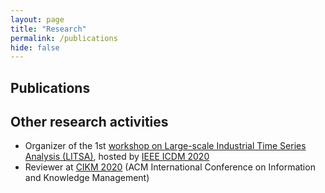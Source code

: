 ```yaml
---
layout: page
title: "Research"
permalink: /publications
hide: false
---
```


## Publications

<script src="https://bibbase.org/show?bib=florentfo.rest/files/publications.bib&jsonp=1&css=1"></script> 

## Other research activities

* Organizer of the 1st [workshop on Large-scale Industrial Time Series Analysis (LITSA)](https://lipn.github.io/LITSA2020/), hosted by [IEEE ICDM 2020](http://icdm2020.bigke.org/)
* Reviewer at [CIKM 2020](https://www.cikm2020.org/) (ACM International Conference on Information and Knowledge Management) 

<!-- top right bottom left

### 2019

▶ _(Poster) [Clustering de données massives — Analyse de données de turbofans](files/poster-journeeED-2019.pdf)_, Journée scientifique de l'école doctorale [Galilée](https://ed-galilee.univ-paris13.fr/), 2019

▶ _[Additional material on the DESOM model](files/DESOM-additional-material.pdf)_

<a href="files/LDRC-2019-DeepArchitecturesJointClusteringVisualization-full-paper.pdf"><img src="assets/img/icons/pdf.png" height="42px" style="float: left; padding: 0; margin: 8px 0 0 -52px"/></a>**[Deep Architectures for Joint Clustering and Visualization](https://link.springer.com/chapter/10.1007/978-3-030-26142-9_10)**<br/>
_**Florent Forest**, Mustapha Lebbah, Hanene Azzag, Jérôme Lacaille_<br/>
Workshop on Learning Representations for Data Clustering (LDRC), Pacific-Asia conference on Knowledge Discovery and Data mining (PAKDD), 2019<br/>
_[10.1007/978-3-030-26142-9_10](https://doi.org/10.1007/978-3-030-26142-9_10)_<br/>
[[pdf]](files/LDRC-2019-DeepArchitecturesJointClusteringVisualization-full-paper.pdf)

<a href="files/ESANN-2019-DeepEmbeddedSOM-full-paper.pdf"><img src="assets/img/icons/pdf.png" height="42px" style="float: left; padding: 0; margin: 8px 0 0 -52px"/></a>**[Deep Embedded SOM: Joint Representation Learning and Self-Organization](https://www.i6doc.com/en/book/?gcoi=28001100931280)**<br/>
_**Florent Forest**, Mustapha Lebbah, Hanene Azzag, Jérôme Lacaille_<br/>
European Symposium on Artificial Neural Networks, Computational Intelligence and Machine Learning (ESANN), 2019<br/>
[[pdf]](files/ESANN-2019-DeepEmbeddedSOM-full-paper.pdf) [[presentation]](files/ESANN-2019-DeepEmbeddedSOM-pres.pdf) [[code]](https://github.com/FlorentF9/DESOM)

### 2018

<a href="files/IEEEBigData-2018-ForestLacailleLebbahAzzag-full-paper.pdf"><img src="assets/img/icons/pdf.png" height="42px" style="float: left; padding: 0; margin: 8px 0 0 -52px"/></a>**[A Generic and Scalable Pipeline for Large-Scale Analytics of Continuous Aircraft Engine Data](https://ieeexplore.ieee.org/document/8622297)**<br/>
_**Florent Forest**, Jérôme Lacaille, Mustapha Lebbah, Hanene Azzag_<br/>
IEEE International Conference on Big Data, 2018, pp. 1918-1924<br/>
_[10.1109/BigData.2018.8622297](https://doi.org/10.1109/BigData.2018.8622297)_<br/>
[[pdf]](files/IEEEBigData-2018-ForestLacailleLebbahAzzag-full-paper.pdf)

### Other

<a href="https://www.aanda.org/articles/aa/pdf/2016/09/aa28822-16.pdf"><img src="assets/img/icons/pdf.png" height="42px" style="float: left; padding: 0; margin: 8px 0 0 -52px"/></a>**[GammaLib and ctools-A software framework for the analysis of astronomical gamma-ray data](https://www.aanda.org/articles/aa/abs/2016/09/aa28822-16/aa28822-16.html)**<br/>
_J Knödlseder, M Mayer, C Deil, J-B Cayrou, E Owen, N Kelley-Hoskins, C-C Lu, R Buehler, **F Forest**, T Louge, H Siejkowski, K Kosack, L Gerard, A Schulz, P Martin, D Sanchez, S Ohm, T Hassan, S Brau-Nogué_<br/>
Astronomy &amp; Astrophysics, 2016/9/1, vol. 593, pp. A1<br/>
_[10.1051/0004-6361/201628822](https://doi.org/10.1051/0004-6361/201628822)_<br/>
[[pdf]](https://www.aanda.org/articles/aa/pdf/2016/09/aa28822-16.pdf)
-->
